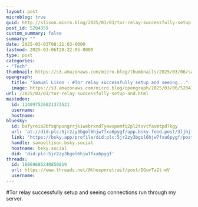 ```yaml
---
layout: post
microblog: true
guid: http://slison.micro.blog/2025/03/03/tor-relay-successfully-setup-and.html
post_id: 5204359
custom_summary: false
summary: ""
date: 2025-03-03T08:21:03-0000
lastmod: 2025-03-06T20:22:05-0000
type: post
categories:
- "Tech"
thumbnail: https://s3.amazonaws.com/micro.blog/thumbnails/2025/03/06/samuellison.com/5445eb39e9b5d310a61a6d3fd98c6a28.png
opengraph:
  title: "Samuel Lison - #Tor relay successfully setup and seeing..."
  image: https://s3.amazonaws.com/micro.blog/opengraph/2025/03/06/5204359.png
url: /2025/03/03/tor-relay-successfully-setup-and.html
mastodon:
  id: 114097526021373521
  username: 
  hostname: 
bluesky:
  id: bafyreia2bfxqhpungrrjkiwebrxnd7yawspemfq2pl2tsvtfavmtpd7kgy
  url: 'at://did:plc:5jr2zy3bgol6hjw7fxa6pygf/app.bsky.feed.post/3ljhjfsq3w22y'
  link: 'https://bsky.app/profile/did:plc:5jr2zy3bgol6hjw7fxa6pygf/post/3ljhjfsq3w22y'
  handle: samuellison.bsky.social
  hostname: bsky.social
  did: 'did:plc:5jr2zy3bgol6hjw7fxa6pygf'
threads:
  id: 18069685240850819
  url: https://www.threads.net/@thesporetrail/post/DGuvTa2t-mV
  username: 
---
```

#Tor relay successfully setup and seeing connections run through my server.
